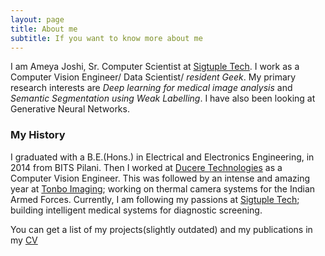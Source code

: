 ```yaml
---
layout: page
title: About me
subtitle: If you want to know more about me
---
```


I am Ameya Joshi, Sr. Computer Scientist at [Sigtuple Tech](https://sigtuple.com). I work as a Computer Vision Engineer/ Data Scientist/ <em>resident Geek</em>. My primary research interests are <em>Deep learning for medical image analysis</em> and <em>Semantic Segmentation using Weak Labelling</em>. I have also been looking at Generative Neural Networks. 


### My History

I graduated with a B.E.(Hons.) in Electrical and Electronics Engineering, in 2014 from BITS Pilani. Then I worked at [Ducere Technologies](https://lechal.com) as a Computer Vision Engineer. This was followed by an intense and amazing year at [Tonbo Imaging](https://tonboimaging.com); working on thermal camera systems for the Indian Armed Forces. Currently, I am following my passions at [Sigtuple Tech](https://sigtuple.com); building intelligent medical systems for diagnostic screening.

You can get a list of my projects(slightly outdated) and my publications in my [CV](/resume/AmeyaJoshi.pdf) 
